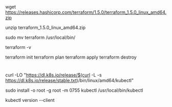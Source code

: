 wget https://releases.hashicorp.com/terraform/1.5.0/terraform_1.5.0_linux_amd64.zip 

unzip terraform_1.5.0_linux_amd64.zip 

sudo mv terraform /usr/local/bin/ 

terraform -v 

terraform init 
terraform plan 
terraform apply 
terraform destroy

#
#
#
#
#
curl -LO "https://dl.k8s.io/release/$(curl -L -s https://dl.k8s.io/release/stable.txt)/bin/linux/amd64/kubectl"

sudo install -o root -g root -m 0755 kubectl /usr/local/bin/kubectl

kubectl version --client

